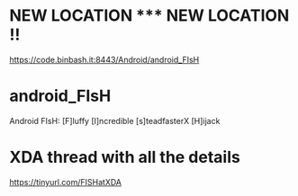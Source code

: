 # NEW LOCATION *** NEW LOCATION !!

https://code.binbash.it:8443/Android/android_FIsH

# android_FIsH
Android FIsH: [F]luffy [I]ncredible [s]teadfasterX [H]ijack

# XDA thread with all the details

https://tinyurl.com/FISHatXDA

